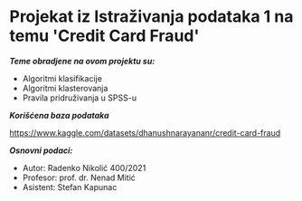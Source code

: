 # Projekat iz Istraživanja podataka 1 na temu 'Credit Card Fraud'

__*Teme obradjene na ovom projektu su:*__

- Algoritmi klasifikacije 
- Algoritmi klasterovanja 
- Pravila pridruživanja u SPSS-u 

__*Korišćena baza podataka*__

https://www.kaggle.com/datasets/dhanushnarayananr/credit-card-fraud


__*Osnovni podaci:*__

- Autor: Radenko Nikolić 400/2021
- Profesor: prof. dr. Nenad Mitić
- Asistent: Stefan Kapunac

